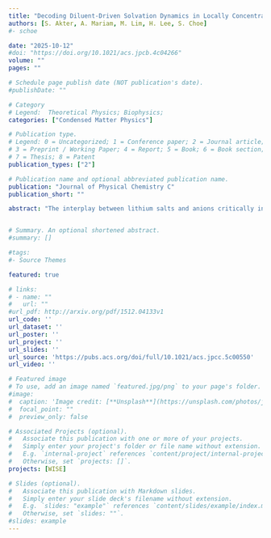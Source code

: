 ```yaml
---
title: "Decoding Diluent-Driven Solvation Dynamics in Locally Concentrated Ionic Liquid Electrolytes"
authors: [S. Akter, A. Mariam, M. Lim, H. Lee, S. Choe]
#- schoe

date: "2025-10-12"
#doi: "https://doi.org/10.1021/acs.jpcb.4c04266"
volume: ""
pages: ""

# Schedule page publish date (NOT publication's date).
#publishDate: ""

# Category
# Legend:  Theoretical Physics; Biophysics; 
categories: ["Condensed Matter Physics"]

# Publication type.
# Legend: 0 = Uncategorized; 1 = Conference paper; 2 = Journal article;
# 3 = Preprint / Working Paper; 4 = Report; 5 = Book; 6 = Book section;
# 7 = Thesis; 8 = Patent
publication_types: ["2"]

# Publication name and optional abbreviated publication name.
publication: "Journal of Physical Chemistry C"
publication_short: ""

abstract: "The interplay between lithium salts and anions critically influences the electrochemical and physicochemical properties of locally concentrated ionic liquid electrolytes (LCILEs), a promising class of materials for next-generation lithium-ion batteries. Here, we investigate how varying diluent concentrations modulate lithium–anion interactions, ion dynamics, and transport properties in LCILEs. Using molecular dynamics (MD) simulations combined with density functional theory (DFT) calculations, we show that incorporating 1,1,2,2-tetrafluoroethyl-2,2,3,3-tetrafluoropropyl ether (TTE) as a diluent minimally perturbs the solvation structure while effectively weakening Li+–anion interactions and promoting ionic dissociation. Adjusting the lithium salt-to-ionic liquid (IL) ratio alters the coordination environment of bis(fluorosulfonyl)imide anions (FSI–). It reduces the presence of pyrrolidinium cations in the lithium solvation shell. Beyond solvation effects, we further demonstrate that introducing lithium hexafluorophosphate (LiPF6) enhances ionic conductivity and increases the lithium-ion diffusion coefficient. By systematically exploring the impacts of diluent concentration and ionic additives, our theoretical framework offers molecular-level insights into how electrolyte composition influences lithium-ion mobility and interfacial stability, key factors in designing high-performance electrolytes for next-generation energy storage systems."


# Summary. An optional shortened abstract.
#summary: []

#tags:
#- Source Themes

featured: true

# links:
# - name: ""
#   url: ""
#url_pdf: http://arxiv.org/pdf/1512.04133v1
url_code: ''
url_dataset: ''
url_poster: ''
url_project: ''
url_slides: ''
url_source: 'https://pubs.acs.org/doi/full/10.1021/acs.jpcc.5c00550'
url_video: ''

# Featured image
# To use, add an image named `featured.jpg/png` to your page's folder.
#image:
#  caption: 'Image credit: [**Unsplash**](https://unsplash.com/photos/jdD8gXaTZsc)'
#  focal_point: ""
#  preview_only: false

# Associated Projects (optional).
#   Associate this publication with one or more of your projects.
#   Simply enter your project's folder or file name without extension.
#   E.g. `internal-project` references `content/project/internal-project/index.md`.
#   Otherwise, set `projects: []`.
projects: [WISE]

# Slides (optional).
#   Associate this publication with Markdown slides.
#   Simply enter your slide deck's filename without extension.
#   E.g. `slides: "example"` references `content/slides/example/index.md`.
#   Otherwise, set `slides: ""`.
#slides: example
---
```




